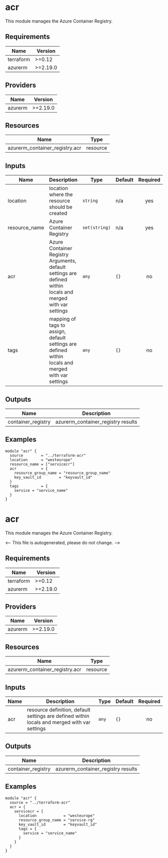 # acr

This module manages the Azure Container Registry.

## Requirements

| Name | Version |
|------|---------|
| terraform | >=0.12 |
| azurerm | >=2.19.0 |

## Providers

| Name | Version |
|------|---------|
| azurerm | >=2.19.0 |

## Resources

| Name | Type |
|------|------|
| azurerm_container_registry.acr | resource |

## Inputs

| Name | Description | Type | Default | Required |
|------|-------------|------|---------|:--------:|
| location | location where the resource should be created | `string` | n/a | yes |
| resource_name | Azure Container Registry | `set(string)` | n/a | yes |
| acr | Azure Container Registry Arguments, default settings are defined within locals and merged with var settings | `any` | `{}` | no |
| tags | mapping of tags to assign, default settings are defined within locals and merged with var settings | `any` | `{}` | no |

## Outputs

| Name | Description |
|------|-------------|
| container_registry | azurerm_container_registry results |

## Examples

```hcl
module "acr" {
  source        = "../terraform-acr"
  location      = "westeurope"
  resource_name = ["servicecr"]
  acr           = {
    resource_group_name = "resource_group_name"
    key_vault_id        = "keyvault_id"
  }
  tags          = {
    service = "service_name"
  }
}
```

<!-- BEGIN_TF_DOCS -->
# acr

This module manages the Azure Container Registry.

<-- This file is autogenerated, please do not change. -->

## Requirements

| Name | Version |
|------|---------|
| terraform | >=0.12 |
| azurerm | >=2.19.0 |

## Providers

| Name | Version |
|------|---------|
| azurerm | >=2.19.0 |

## Resources

| Name | Type |
|------|------|
| azurerm_container_registry.acr | resource |

## Inputs

| Name | Description | Type | Default | Required |
|------|-------------|------|---------|:--------:|
| acr | resource definition, default settings are defined within locals and merged with var settings | `any` | `{}` | no |

## Outputs

| Name | Description |
|------|-------------|
| container_registry | azurerm_container_registry results |

## Examples

```hcl
module "acr" {
  source = "../terraform-acr"
  acr = {
    servicecr = {
      location            = "westeurope"
      resource_group_name = "service-rg"
      key_vault_id        = "keyvault_id"
      tags = {
        service = "service_name"
      }
    }
  }
}
```
<!-- END_TF_DOCS -->